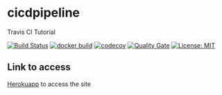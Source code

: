 # cicdpipeline
Travis CI Tutorial

[![Build Status](https://travis-ci.com/vbhvrn16vaib/cicdpipeline.svg)](https://travis-ci.com/vbhvrn16vaib/cicdpipeline)
[![docker build](https://img.shields.io/docker/cloud/build/vbhvrn/cicdpipeline)](https://cloud.docker.com/u/vbhvrn/repository/docker/vbhvrn/cicdpipeline)
[![codecov](https://codecov.io/gh/vbhvrn16vaib/cicdpipeline/branch/master/graph/badge.svg)](https://codecov.io/gh/vbhvrn16vaib/cicdpipeline)
[![Quality Gate](https://sonarcloud.io/api/project_badges/measure?project=com.example:cicdexample&metric=alert_status)](https://sonarcloud.io/dashboard/index/com.example:cicdexample)
[![License: MIT](https://img.shields.io/badge/License-MIT-yellow.svg)](https://opensource.org/licenses/MIT)


## Link to access
[Herokuapp](https://cicdpipeline.herokuapp.com/) to access the site
